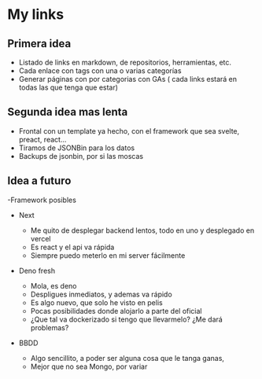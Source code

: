 # My links

## Primera idea

- Listado de links en markdown, de repositorios, herramientas, etc.
- Cada enlace con tags con una o varias categorías
- Generar páginas con por categorias con GAs ( cada links estará en todas las que tenga que estar)

## Segunda idea mas lenta
  - Frontal con un template ya hecho, con el framework que sea svelte, preact, react...
  - Tiramos de JSONBin para los datos
  - Backups de jsonbin, por si las moscas

## Idea a futuro

-Framework posibles
   - Next 
     - Me quito de desplegar backend lentos, todo en uno y desplegado en vercel
     - Es react y el api va rápida
     - Siempre puedo meterlo en mi server fácilmente
     
   - Deno fresh
     - Mola, es deno
     - Despligues inmediatos, y ademas va rápido
     - Es algo nuevo, que solo he visto en pelis
     - Pocas posibilidades donde alojarlo a parte del oficial
     - ¿Que tal va dockerizado si tengo que llevarmelo? ¿Me dará problemas?
     

- BBDD 
  - Algo sencillito, a poder ser alguna cosa que le tanga ganas, 
  - Mejor que no sea Mongo, por variar
  
